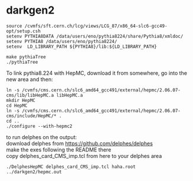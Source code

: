 # darkgen2

```
source /cvmfs/sft.cern.ch/lcg/views/LCG_87/x86_64-slc6-gcc49-opt/setup.csh
setenv PYTHIA8DATA /data/users/eno/pythia8224/share/Pythia8/xmldoc/
setenv PYTHIA8 /data/users/eno/pythia8224/
setenv  LD_LIBRARY_PATH ${PYTHIA8}/lib:${LD_LIBRARY_PATH}

make pythiaTree
./pythiaTree
````

To link pythia8.224 with HepMC, download it from somewhere, go into the new area and then:
```
ln -s /cvmfs/cms.cern.ch/slc6_amd64_gcc491/external/hepmc/2.06.07-cms/lib/libHepMC.a libHepMC.a
mkdir HepMC
cd HepMC  
ln -s /cvmfs/cms.cern.ch/slc6_amd64_gcc491/external/hepmc/2.06.07-cms/include/HepMC/* .
cd ..
./configure --with-hepmc2
```

to run delphes on the output:  
download delphes from https://github.com/delphes/delphes  
make the exes following the README there  
copy delphes_card_CMS_imp.tcl from here to your delphes area
```
./DelphesHepMC delphes_card_CMS_imp.tcl haha.root ../darkgen2/hepmc.out
```
